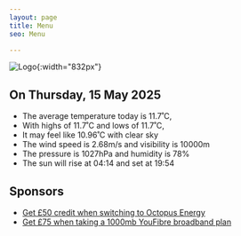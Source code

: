 ```yaml
---
layout: page
title: Menu
seo: Menu

---
```


![Logo](/images/logo.jpg){:width="832px"}

<!-- weather_marker starts -->
## On Thursday, 15 May 2025

- The average temperature today is 11.7˚C,
- With highs of 11.7˚C and lows of 11.7˚C,
- It may feel like 10.96˚C with clear sky
- The wind speed is 2.68m/s and visibility is 10000m
- The pressure is 1027hPa and humidity is 78%
- The sun will rise at 04:14 and set at 19:54

<!-- weather_marker ends -->

## Sponsors

- [Get £50 credit when switching to Octopus Energy](https://bit.ly/3oD1nnS)
- [Get £75 when taking a 1000mb YouFibre broadband plan](https://aklam.io/91zWhU?)
